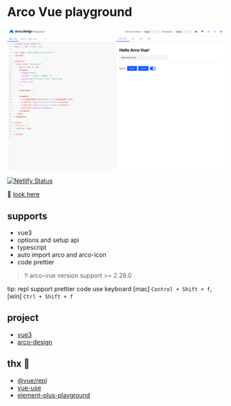 # Arco Vue playground

![site-screenshot](./doc/site-screenshot.png)

[![Netlify Status](https://api.netlify.com/api/v1/badges/2051d1bc-3eae-4b90-a3c0-c46762a8a8f1/deploy-status)](https://app.netlify.com/sites/arco-vue-playground/deploys)

🥳 [look here](https://arco-vue-playground.netlify.app)

## supports

- vue3
- options and setup api
- typescript
- auto import arco and arco-icon
- code prettier

> ‼️ arco-vue version support >= 2.28.0

tip: repl support prettier code use keyboard [mac] `Control + Shift + f`, [win] `Ctrl + Shift + f`

## project

- [vue3](https://staging-cn.vuejs.org/)
- [arco-design](https://arco.design/)

## thx 🥰

- [@vue/repl](https://github.com/vuejs/repl)
- [vue-use](https://github.com/vueuse/vueuse)
- [element-plus-playground](https://github.com/element-plus/element-plus-playground)
